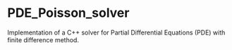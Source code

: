# PDE_Poisson_solver
Implementation of a C++ solver for Partial Differential Equations (PDE) with finite difference method.
